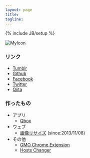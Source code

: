 ```yaml
---
layout: page
title: 
tagline: 
---
```

{% include JB/setup %}

![MyIcon](https://s.gravatar.com/avatar/a5e94e6a511b483b25138520506fbfaf?s=80 "MyIcon")

### リンク 
* [Tumblr](http://php6.tumblr.com/)
* [Github](http://github.com/srea/)
* [Facebook](https://www.facebook.com/srea.jp)
* [Twitter](http://twitter.com/6q5/)
* [Qiita](http://qiita.com/srea/)

### 作ったもの
* アプリ
    * [Qbox](./apps/qbox.html)
* ウェブ
    * [画像リサイズ](http://srea.jp/) (since:2013/11/08)
* その他
    * [GMO Chrome Extension](https://chrome.google.com/webstore/detail/gmo-internet-group/cnfbjifnicjikijhganebgjljkdikdgn)
    * [Hosts Changer](./HostsChanger/)
<!--
<ul class="posts">
  {% for post in site.posts %}
    <li><span>{{ post.date | date_to_string }}</span> &raquo; <a href="{{ BASE_PATH }}{{ post.url }}">{{ post.title }}</a></li>
  {% endfor %}
</ul>
-->
